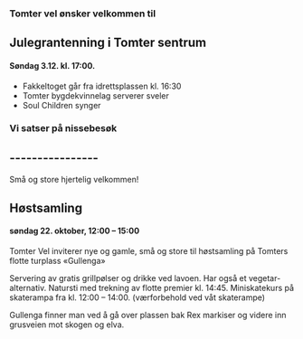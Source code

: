 ### Tomter vel ønsker velkommen til 
## Julegrantenning i Tomter sentrum
#### Søndag 3.12. kl. 17:00.

* Fakkeltoget går fra idrettsplassen kl. 16:30
* Tomter bygdekvinnelag serverer sveler
* Soul Children synger
### Vi satser på nissebesøk
## ----------------
Små og store hjertelig velkommen!
## Høstsamling
#### søndag 22. oktober, 12:00 – 15:00
Tomter Vel inviterer nye og gamle, små og store til  høstsamling på Tomters flotte turplass «Gullenga»

Servering av gratis grillpølser og drikke ved lavoen. Har også et vegetar-alternativ.
Natursti med trekning av flotte premier kl. 14:45.
Miniskatekurs på skaterampa fra kl. 12:00 – 14:00. (værforbehold ved våt skaterampe)

Gullenga finner man ved å gå over plassen bak Rex markiser og videre inn grusveien mot skogen og elva.

